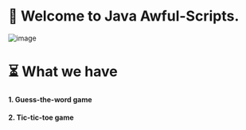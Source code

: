 # 🤠 Welcome to Java Awful-Scripts.
![image](https://user-images.githubusercontent.com/83164668/122457499-57e78200-cfcc-11eb-9897-52b2bbe54d76.png)

# ⏳ What we have
#### 1. Guess-the-word game
#### 2. Tic-tic-toe game
